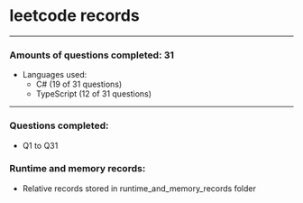 # leetcode records
-----
### Amounts of questions completed: 31
- Languages used:
  - C# (19 of 31 questions)
  - TypeScript (12 of 31 questions)
-----
### Questions completed:
- Q1 to Q31
### Runtime and memory records:
- Relative records stored in runtime_and_memory_records folder